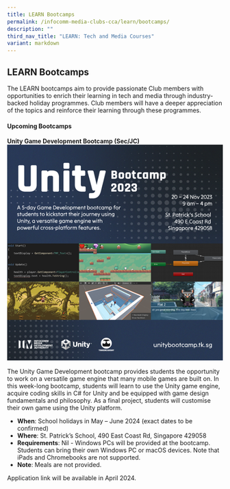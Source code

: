 ```yaml
---
title: LEARN Bootcamps
permalink: /infocomm-media-clubs-cca/learn/bootcamps/
description: ""
third_nav_title: "LEARN: Tech and Media Courses"
variant: markdown
---
```

## LEARN Bootcamps

The LEARN bootcamps aim to provide passionate Club members with opportunities to enrich their learning in tech and media through industry-backed holiday programmes. Club members will have a deeper appreciation of the topics and reinforce their learning through these programmes.

#### Upcoming Bootcamps


**Unity Game Development Bootcamp (Sec/JC)**
![](/images/icmclub/unity%20bootcamp%202024.png)

The Unity Game Development bootcamp provides students the opportunity to work on a versatile game engine that many mobile games are built on. In this week-long bootcamp, students will learn to use the Unity game engine, acquire coding skills in C# for Unity and be equipped with game design fundamentals and philosophy. As a final project, students will customise their own game using the Unity platform.

*   **When**: School holidays in May – June 2024 (exact dates to be confirmed)
*   **Where**: St. Patrick’s School, 490 East Coast Rd, Singapore 429058
*   **Requirements**: Nil - Windows PCs will be provided at the bootcamp. Students can bring their own Windows PC or macOS devices. Note that iPads and Chromebooks are not supported.
*   **Note**: Meals are not provided.

Application link will be available in April 2024.